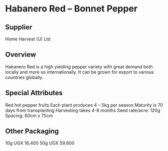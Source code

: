 # Habanero Red – Bonnet Pepper

## Supplier
Home Harvest (U) Ltd

## Overview
Habanero Red is a high yielding pepper variety with great demand both locally and more so internationally. It can be grown for export to various countries globally.

## Special Attributes
Red hot pepper fruits
Each plant produces 4 – 5kg per season
Maturity is 70 days from transplanting
Harvesting takes 4-6 months
Seed rate/acre: 120g
Spacing: 60cm x 75cm

## Other Packaging
10g UGX 16,400
50g UGX 59,600

